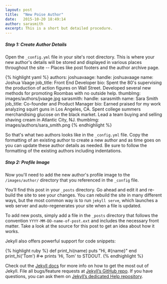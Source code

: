 ```yaml
---
layout: post
title:  "New Poise Author"
date:   2015-10-20 18:49:14
author: sarasmith
excerpt: This is a short but detailed procedure.
---
```



##### Step 1: Create Author Details

Open the `_config.yml` file in your site's root directory. This is where your new author's details will be stored and displayed in various places throughout the site -- Places like post footers and the author archive page.


{% highlight yaml %}
authors:
  joshuavaage:
    handle: joshuavaage
    name: Joshua Vaage
    job_title: Front End Developer
    bio: Spent the 80's supervising the production of action figures on Wall Street. Developed several new methods for promoting Roombas with no outside help.
    thumbImg: images/authors/jvaage.jpg
  sarasmith:
    handle: sarasmith
    name: Sara Smith
    job_title: Co-founder and Product Manager
    bio: Earned praised for my work analyzing squirt guns in Los Angeles, CA. Spent college summers merchandising glucose on the black market. Lead a team buying and selling shaving cream in Atlantic City, NJ.
    thumbImg: images/authors/sara_smith.png
{% endhighlight %}

So that's what two authors looks like in the `_config.yml` file. Copy the formatting of an existing author to create a new author and as time goes on you can update these author details as needed. Be sure to follow the formatting of the existing authors including indentations.

##### Step 2: Profile Image

Now you'll need to add the new author's profile image to the `/images/author/` directory that you referenced in the `_config` file.

You’ll find this post in your `_posts` directory. Go ahead and edit it and re-build the site to see your changes. You can rebuild the site in many different ways, but the most common way is to run `jekyll serve`, which launches a web server and auto-regenerates your site when a file is updated.

To add new posts, simply add a file in the `_posts` directory that follows the convention `YYYY-MM-DD-name-of-post.ext` and includes the necessary front matter. Take a look at the source for this post to get an idea about how it works.

Jekyll also offers powerful support for code snippets:

{% highlight ruby %}
def print_hi(name)
  puts "Hi, #{name}"
end
print_hi('Tom')
#=> prints 'Hi, Tom' to STDOUT.
{% endhighlight %}

Check out the [Jekyll docs][jekyll] for more info on how to get the most out of Jekyll. File all bugs/feature requests at [Jekyll’s GitHub repo][jekyll-gh]. If you have questions, you can ask them on [Jekyll’s dedicated Help repository][jekyll-help].

[jekyll]:      http://jekyllrb.com
[jekyll-gh]:   https://github.com/jekyll/jekyll
[jekyll-help]: https://github.com/jekyll/jekyll-help
